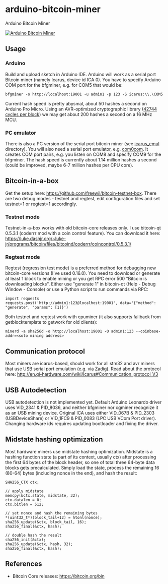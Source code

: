 # arduino-bitcoin-miner

Arduino Bitcoin Miner

[![Arduino Bitcoin Miner](http://img.youtube.com/vi/GMjrvpc9zDU/0.jpg)](https://www.youtube.com/watch?v=GMjrvpc9zDU)

## Usage

### Arduino

Build and upload sketch in Arduino IDE.
Arduino will work as a serial port Bitcoin miner (namely Icarus, device id ICA 0).
You have to specify Arduino COM port for the bfgminer, e.g. for COM5 that would be:

`bfgminer -o http://localhost:19001 -u admin1 -p 123 -S icarus:\\.\COM5`

Current hash speed is pretty abysmal, about 50 hashes a second on Arduino Pro Micro.
Using an AVR-optimized cryptographic library
([42744 cycles per block](http://cryptovia.com/cryptographic-libraries-for-avr-cpu/)) we may get about 200 hashes a second on a 16 MHz MCU.

### PC emulator

There is also a PC version of the serial port bitcoin miner (see [icarus_emul](https://github.com/joric/arduino-bitcoin-miner/tree/master/icarus_emul) directory).
You will also need a serial port emulator, e.g. [com0com](https://code.google.com/archive/p/powersdr-iq/downloads).
It creates COM port pairs, e.g. you listen on COM8 and specify COM9 for the bfgminer.
The hash speed is currently about 1.14 million hashes a second (could be improved, maybe 6-7 million hashes per CPU core).

## Bitcoin-in-a-box

Get the setup here: https://github.com/freewil/bitcoin-testnet-box.
There are two debug modes - testnet and regtest, edit configuration files and set testnet=1 or regtest=1 accordingly.

### Testnet mode

Testnet-in-a-box works with old bitcoin-core releases only.
I use bitcoin-qt 0.5.3.1 (coderrr mod with a coin control feature).
You can download it here: https://luke.dashjr.org/~luke-jr/programs/bitcoin/files/bitcoind/coderrr/coincontrol/0.5.3.1/

### Regtest mode

Regtest (regression test mode) is a preferred method for debugging new bitcoin-core versions (I've used 0.16.0).
You need to download or generate at least 1 block to enable mining or you get RPC error 500 "Bitcoin is downloading blocks".
Either use "generate 1" in bitcoin-qt (Help - Debug Window - Console) or use a Python script to run commands via RPC:

```
import requests
requests.post('http://admin1:123@localhost:19001', data='{"method": "generate", "params": [1]}')
```

Both testnet and regtest work with cpuminer (it also supports fallback from getblocktemplate to getwork for old clients):

`minerd -a sha256d -o http://localhost:19001 -O admin1:123 --coinbase-addr=<solo mining address>`

## Communication protocol

Most miners are icarus-based, should work for all stm32 and avr miners that use USB serial port emulation (e.g. via Zadig).
Read about the protocol here: http://en.qi-hardware.com/wiki/Icarus#Communication_protocol_V3

## USB Autodetection

USB autodetection is not implemented yet. Default Arduino Leonardo driver uses VID_2341 & PID_8036,
and neither bfgminer nor cgminer recognize it as an USB mining device.
Original ICA uses either VID_067B & PID_2303 (USBDeviceShare) or VID_1FC9 & PID_0083 (LPC USB VCom Port driver).
Changing hardware ids requires updating bootloader and fixing the driver.

## Midstate hashing optimization

Most hardware miners use midstate hashing optimization. Midstate is a hashing function state
(a part of its context, usually ctx) after processing the first 64 bytes of the block header,
so one of total three 64-byte data blocks gets precalculated. Simply load the state, process
the remaining 16 (80-64) bytes (including nonce in the end), and hash the result:

```
SHA256_CTX ctx;

// apply midstate
memcpy(&ctx.state, midstate, 32);
ctx.datalen = 0;
ctx.bitlen = 512;

// set nonce and hash the remaining bytes
*(uint32_t*)(block_tail+12) = htonl(nonce);
sha256_update(&ctx, block_tail, 16);
sha256_final(&ctx, hash);

// double hash the result
sha256_init(&ctx);
sha256_update(&ctx, hash, 32);
sha256_final(&ctx, hash);
```

## References

* Bitcoin Core releases: https://bitcoin.org/bin



